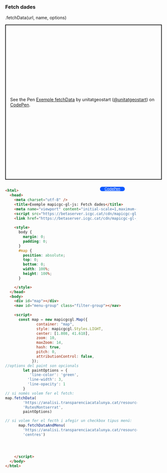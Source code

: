 ### Fetch dades

.fetchData(url, name, options)
<p class="codepen" data-height="500" data-theme-id="light" data-slug-hash="bGZvXLX" data-editable="true" data-user="unitatgeostart" style="height: 500px; box-sizing: border-box; display: flex; align-items: center; justify-content: center; border: 2px solid; margin: 1em 0; padding: 1em;">
  <span>See the Pen <a href="https://codepen.io/unitatgeostart/pen/bGZvXLX">
  Exemple fetchData</a> by unitatgeostart (<a href="https://codepen.io/unitatgeostart">@unitatgeostart</a>)
  on <a href="https://codepen.io">CodePen</a>.</span>
</p>
<script async src="https://cpwebassets.codepen.io/assets/embed/ei.js"></script>

<a style="color: white" target="_blank" class=" button btn btn-primary" href="https://codepen.io/unitatgeostart/pen/bGZvXLX">CodePen</a>



<style>
  .button{
    position: relative;
    top: 9px;
    z-index: 1;
    /* right: -46px; */
    width: 80px;
    float: right;
    right: 119px;
    background-color: #0d58ff;
    border-radius: 10px;
    text-align: -webkit-center;
    font-size: smaller;
    
  }
    .button:hover{

    background-color: #032879;

  }
  </style>

```html 

<html>
  <head>
    <meta charset="utf-8" />
    <title>Exemple mapicgc-gl-js: Fetch dades</title>
    <meta name="viewport" content="initial-scale=1,maximum-scale=1,user-scalable=no" />
    <script src="https://betaserver.icgc.cat/cdn/mapicgc-gl-js/mapicgc-gl.js"></script>
    <link href="https://betaserver.icgc.cat/cdn/mapicgc-gl-js/mapicgc-gl.css" rel="stylesheet" />
  
    <style>
      body {
        margin: 0;
        padding: 0;
      }
      #map {
        position: absolute;
        top: 0;
        bottom: 0;
        width: 100%;
        height: 100%;
      }

    </style>
  </head>
  <body>
    <div id="map"></div>
    <nav id="menu-group" class="filter-group"></nav>
 
    <script>
      const map = new mapicgcgl.Map({
              container: "map",
              style: mapicgcgl.Styles.LIGHT,
              center: [1.808, 41.618],
              zoom: 10,
              maxZoom: 14,
              hash: true,
              pitch: 0,
              attributionControl: false,
            });
//options del paint son opcionals
        let paintOptions = {
           'line-color': 'green',
          'line-width': 3,
          'line-opacity': 1
        }
// si nomès volem fer el fetch: 
map.fetchData(
        'https://analisi.transparenciacatalunya.cat/resource/pzaa-n72w.geojson',
        'RutesMontserrat',
        paintOptions)

// si volem fer el fecth i afegir un checkbox tipus menú:
      map.fetchDataAndMenu(
        'https://analisi.transparenciacatalunya.cat/resource/8gmd-gz7i.geojson',
        'centres')




    </script>
  </body>
</html>
```

